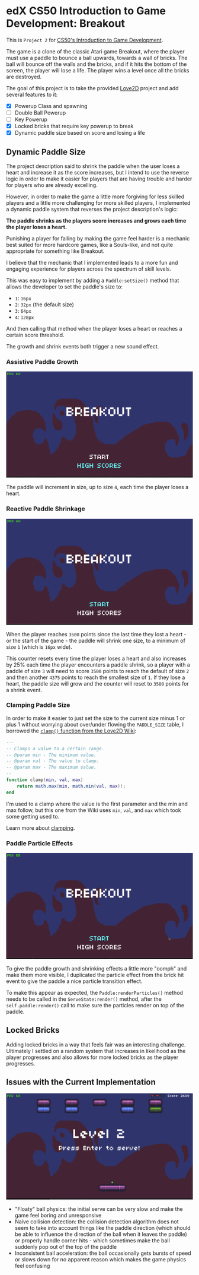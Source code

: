 # edX CS50 Introduction to Game Development: Breakout

This is `Project 2` for [CS50's Introduction to Game Development](https://cs50.harvard.edu/games/2018/).

The game is a clone of the classic Atari game Breakout, where the player must use a paddle to bounce a ball upwards, towards a wall of bricks. The ball will bounce off the walls and the bricks, and if it hits the bottom of the screen, the player will lose a life. The player wins a level once all the bricks are destroyed.

The goal of this project is to take the provided [Love2D]() project and add several features to it:

- [x] Powerup Class and spawning
- [ ] Double Ball Powerup
- [ ] Key Powerup
- [x] Locked bricks that require key powerup to break
- [x] Dynamic paddle size based on score and losing a life

## Dynamic Paddle Size

The project description said to shrink the paddle when the user loses a heart and increase it as the score increases, but I intend to use the reverse logic in order to make it easier for players that are having trouble and harder for players who are already excelling.

However, in order to make the game a little more forgiving for less skilled players and a little more challenging for more skilled players, I implemented a dynamic paddle system that reverses the project description's logic:

**The paddle shrinks as the players score increases and grows each time the player loses a heart.**

Punishing a player for failing by making the game feel harder is a mechanic best suited for more hardcore games, like a Souls-like, and not quite appropriate for something like Breakout.

I believe that the mechanic that I implemented leads to a more fun and engaging experience for players across the spectrum of skill levels.

This was easy to implement by adding a `Paddle:setSize()` method that allows the developer to set the paddle's size to:

- `1`: `16px`
- `2`: `32px` (the default size)
- `3`: `64px`
- `4`: `128px`

And then calling that method when the player loses a heart or reaches a certain score threshold.

The growth and shrink events both trigger a new sound effect.

### Assistive Paddle Growth

![paddle growing](./assets/breakout-paddle-help.gif)

The paddle will increment in size, up to size `4`, each time the player loses a heart.

### Reactive Paddle Shrinkage 

![paddle shrinking](./assets/breakout-paddle-shrink.gif)

When the player reaches `3500` points since the last time they lost a heart - or the start of the game - the paddle will shrink one size, to a minimum of size `1` (which is `16px` wide).

This counter resets every time the player loses a heart and also increases by 25% each time the player encounters a paddle shrink, so a player with a paddle of size `3` will need to score `3500` points to reach the default of size `2` and then another `4375` points to reach the smallest size of `1`. If they lose a heart, the paddle size will grow and the counter will reset to `3500` points for a shrink event.

### Clamping Paddle Size

In order to make it easier to just set the size to the current size minus 1 or plus 1 without worrying about over/under flowing the `PADDLE_SIZE` table, I borrowed the [`clamp()` function from the Love2D Wiki](https://love2d.org/wiki/Clamping):

```lua
---
-- Clamps a value to a certain range.
-- @param min - The minimum value.
-- @param val - The value to clamp.
-- @param max - The maximum value.
--
function clamp(min, val, max)
    return math.max(min, math.min(val, max));
end
```

I'm used to a clamp where the value is the first parameter and the min and max follow, but this one from the Wiki uses `min`, `val`, and `max` which took some getting used to.

Learn more about [clamping](https://en.wikipedia.org/wiki/Clamping_(graphics)).

### Paddle Particle Effects

![paddle particles](./assets/breakout-paddle-particles.gif)

To give the paddle growth and shrinking effects a little more "oomph" and make them more visible, I duplicated the particle effect from the brick hit event to give the paddle a nice particle transition effect.

To make this appear as expected, the `Paddle:renderParticles()` method needs to be called in the `ServeState:render()` method, after the `self.paddle:render()` call to make sure the particles render on top of the paddle.

## Locked Bricks

Adding locked bricks in a way that feels fair was an interesting challenge. Ultimately I settled on a random system that increases in likelihood as the player progresses and also allows for more locked bricks as the player progresses.

## Issues with the Current Implementation

![janky phsyics](./assets/breakout-janky.gif)

- "Floaty" ball physics: the initial serve can be very slow and make the game feel boring and unresponsive
- Naive collision detection: the collision detection algorithm does not seem to take into account things like the paddle direction (which should be able to influence the direction of the ball when it leaves the paddle) or properly handle corner hits - which sometimes make the ball suddenly pop out of the top of the paddle
- Inconsistent ball acceleration: the ball occasionally gets bursts of speed or slows down for no apparent reason which makes the game physics feel confusing

